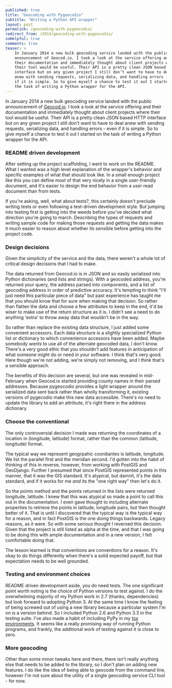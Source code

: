 ```yaml
---
published: true
title: "Geocoding with Pygeocodio"
subtitle: "Writing a Python API wrapper"
layout: post
permalink: /geocoding-with-pygeocodio/
redirect_from: /2014/geocoding-with-pygeocodio/
soHelpful: true
comments: true
teaser: >
    In January 2014 a new bulk geocoding service landed with the public
    announcement of Geocod.io. I took a look at the service offering and
    their documentation and immediately thought about client projects where
    their tool would be useful. Their API is a pretty clean JSON based HTTP
    interface but on any given project I still don’t want to have to deal
    anew with sending requests, serializing data, and handling errors - even
    if it is simple. So to give myself a chance to test it out I started on
    the task of writing a Python wrapper for the API.
---
```


In January 2014 a new bulk geocoding service landed with the public announcement of [Geocod.io](http://geocod.io). I took a look at the service offering and their documentation and immediately thought about client projects where their tool would be useful. Their API is a pretty clean JSON based HTTP interface but on any given project I still don't want to have to deal anew with sending requests, serializing data, and handling errors - even if it is simple. So to give myself a chance to test it out I started on the task of writing a Python wrapper for the API.

### README driven development

After setting up the project scaffolding, I went to work on the README. What I wanted was a high level explanation of the wrapper's behavior and specific examples of what that should look like. In a small enough project like this you can define most of that very nicely in a single user-friendly document, and it's easier to design the end behavior from a user read document than from tests.

If you're asking, well, what about tests?, this certainly doesn't preclude writing tests or even following a test-driven development style. But jumping into testing first is getting into the weeds before you've decided what direction you're going to march. Describing the types of requests and writing sample code for making those requests and getting the data makes it much easier to reason about whether its sensible before getting into the project code.

### Design decisions

Given the simplicity of the service and the data, there weren't a whole lot of critical design decisions that I had to make.

The data returned from Geocod.io is in JSON and so easily serialized into Python dictionaries (and lists and strings). With a geocoded address, you're returned your query, the address parsed into components, and a list of geocoding address in order of predictive accuracy. It's tempting to think "I'll just need this particular piece of data" but past experience has taught me  that you should know that for sure when making that decision. So rather than flatten the data and choose a few attributes to keep in the end, it'd be wiser to make use of the return structure as it is. I didn't see a need to do anything 'extra' to throw away data that wouldn't be in the way. 

So rather than replace the existing data structure, I just added some convenient accessors. Each data structure is a slightly specialized Python list or dictionary to which convenience accessors have been added. Maybe somebody *wants* to use all of the alternate geocoded data, I don't know. There's a very good ethic that you shouldn't add features in anticipation of what someone *might* do or need in your software. I think that's very good. Here though we're not adding, we're simply not removing, and I think that's a sensible approach.

The benefits of this decision are several, but one was revealed in mid-February when Geocod.io started providing county names in their parsed addresses. Because pygeocodio provides a light wrapper around the serialized data sent back rather than wholly transforming it, existing versions of pygecodio make this new data accessible. There's no need to update the library to add an attribute, it's right there in the address dictionary.

### Choose the conventional

The only controversial decision I made was returning the coordinates of a location in (longitude, latitude) format, rather than the common (latitude, longitude) format. 

The typical way we represent geogrpahic coordiantes is latitude, longitude. We list the parallel first and the meridian second. I'd gotten into the habit of thinking of this in reverse, however, from working with PostGIS and GeoDjango. Further I presumed that since PostGIS represented points in this manner, that it was the GIS standard. It's atypical, but damnit, it's the data standard, and if it works for me *and* its the "one right way" then let's do it.

So the points method and the points returned in the lists were returned longitude, latitude. I knew that this was atypical so made a point to call this out in the documentation. I even gave thought to including alternate properties to retrieve the points in latitude, longitude pairs, but then thought better of it. That is until I discovered that the typical way is the typical way for a reason, and in fact PostGIS is the one doing things backwards. Legacy reasons, as it were. So with some serious thought I reversed this decision. Given that the project is still listed as alpha at the time, and that I was going to be doing this with ample documentation and in a new version, I felt comfortable doing that.

The lesson learned is that conventions are conventions for a reason. It's okay to do things differently when there's a solid expected payoff, but that expectation needs to be well grounded.

### Testing and environment choices

README driven development aside, you do need tests. The one significant point worth noting is the choice of Python versions to test against. I do the overwhelming majority of my Python work in 2.7 (thanks, dependencies) but look forward to adopting Python 3. At the same time I know the feeling of being screwed out of using a new library because a particular system I'm on is a version behind. So I included Python 2.6 and Python 3.3 in the testing suite. I've also made a habit of including PyPy in my [tox environments](http://tox.readthedocs.org/en/latest/). It seems like a really promising way of running Python programs, and frankly, the additional work of testing against it is close to zero. 

### More geocoding

Other than some minor tweaks here and there, there isn't really anything else that needs to be added to the library, so I don't plan on adding new features. I do like the idea of being able to geocode from the command line, however I'm not sure about the utility of a single geocoding service CLI tool - for now.
